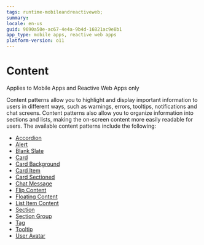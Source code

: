 ```yaml
---
tags: runtime-mobileandreactiveweb;  
summary: 
locale: en-us
guid: 9690a50e-ac67-4e4a-9b4d-16821ac9e8b1
app_type: mobile apps, reactive web apps
platform-version: o11
---
```


# Content

<div class="info" markdown="1">

Applies to Mobile Apps and Reactive Web Apps only

</div>

Content patterns allow you to highlight and display important information to users in different ways, such as warnings, errors, tooltips, notifications and chat screens. Content patterns also allow you to organize information into sections and lists, making the on-screen content more easily readable for users. The available content patterns include the following:

* [Accordion](accordion.md)
* [Alert](alert.md)
* [Blank Slate](blankslate.md)
* [Card](card.md)
* [Card Background](cardbackground.md)
* [Card Item](carditem.md)
* [Card Sectioned](cardsectioned.md)
* [Chat Message](chatmessage.md)
* [Flip Content](flipcontent.md)
* [Floating Content](floatingcontent.md)
* [List Item Content](listitemcontent.md)
* [Section](section.md)
* [Section Group](sectiongroup.md)
* [Tag](tag.md)
* [Tooltip](tooltip.md)
* [User Avatar](useravatar.md)

